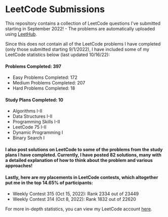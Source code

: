 # LeetCode Submissions
This repository contains a collection of LeetCode questions I've submitted starting in September 2022! - The problems are automatically uploaded using [LeetHub](https://github.com/QasimWani/LeetHub).

Since this does not contain all of the LeetCode problems I have completed (only those submitted starting 9/1/2022), I have included some of my LeetCode statistics below (last updated 10/16/22):

#### Problems Completed: 397
* Easy Problems Completed: 172
* Medium Problems Completed: 207
* Hard Problems Completed: 18

#### Study Plans Completed: 10
* Algorithms I-II
* Data Structures I-II
* Programming Skills I-II
* LeetCode 75 I-II
* Dynamic Programming I
* Binary Search I

#### I also post solutions on LeetCode to some of the problems from the study plans I have completed. Currently, I have posted 82 solutions, many with a detailed explanation of how to think about the problem and various approaches!

#### Lastly, here are my placements in LeetCode contests, which altogether put me in the top 14.65% of participants:
* Weekly Contest 315 (Oct 15, 2022): Rank 2334 out of 23449
* Weekly Contest 314 (Oct 8, 2022): Rank 1832 out of 22620

For more in-depth statistics, you can view my LeetCode account [here](https://leetcode.com/bloomh/).
